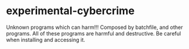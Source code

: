 # experimental-cybercrime
Unknown programs which can harm!!!
Composed by batchfile, and other programs. All of these programs are harmful and destructive.
Be careful when installing and accessing it. 
